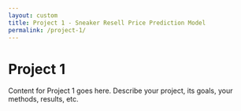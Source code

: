 ```yaml
---
layout: custom
title: Project 1 - Sneaker Resell Price Prediction Model
permalink: /project-1/
---
```


# Project 1

Content for Project 1 goes here. Describe your project, its goals, your methods, results, etc.
